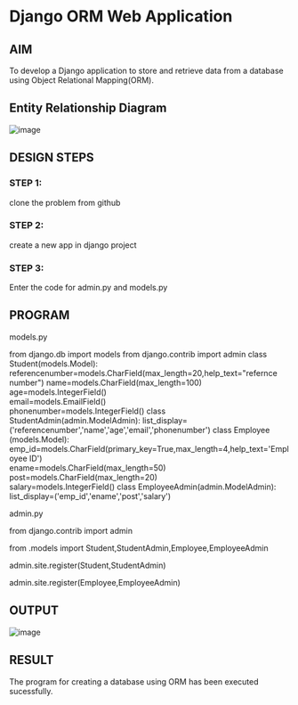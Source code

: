 # Django ORM Web Application

## AIM
To develop a Django application to store and retrieve data from a database using Object Relational Mapping(ORM).

## Entity Relationship Diagram
![image](https://github.com/SAIDARSHINI27072005/django-orm-app/assets/147474227/e3c6fa1b-ae67-4ddf-9de7-41cbd6e9b53c)


## DESIGN STEPS

### STEP 1:
clone the problem from github
### STEP 2:
create a new app in django project
### STEP 3:
Enter the code for admin.py and models.py

## PROGRAM

models.py

from django.db import models
from django.contrib import admin
class Student(models.Model):
    referencenumber=models.CharField(max_length=20,help_text="refernce number")
    name=models.CharField(max_length=100)    
    age=models.IntegerField()    
    email=models.EmailField()    
    phonenumber=models.IntegerField()
class StudentAdmin(admin.ModelAdmin):
    list_display=('referencenumber','name','age','email','phonenumber')
class Employee (models.Model):
    emp_id=models.CharField(primary_key=True,max_length=4,help_text='Employee ID')   
    ename=models.CharField(max_length=50)    
    post=models.CharField(max_length=20)    
    salary=models.IntegerField()
class EmployeeAdmin(admin.ModelAdmin):
    list_display=('emp_id','ename','post','salary')

admin.py

from django.contrib import admin

from .models import Student,StudentAdmin,Employee,EmployeeAdmin

admin.site.register(Student,StudentAdmin)

admin.site.register(Employee,EmployeeAdmin)


## OUTPUT

![image](https://github.com/SAIDARSHINI27072005/django-orm-app/assets/147474227/1f16f3f5-0bb5-486a-8c3c-8b9b27b86511)




## RESULT
The program for creating a database using ORM has been executed sucessfully.
